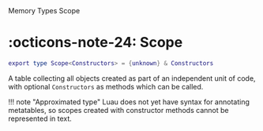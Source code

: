 <nav class="fusiondoc-api-breadcrumbs">
	<span>Memory</span>
	<span>Types</span>
	<span>Scope</span>
</nav>

<h1 class="fusiondoc-api-header" markdown>
	<span class="fusiondoc-api-icon" markdown>:octicons-note-24:</span>
	<span class="fusiondoc-api-name">Scope</span>
</h1>

```Lua
export type Scope<Constructors> = {unknown} & Constructors
```

A table collecting all objects created as part of an independent unit of code,
with optional `Constructors` as methods which can be called.

!!! note "Approximated type"
	Luau does not yet have syntax for annotating metatables, so scopes created
	with constructor methods cannot be represented in text.